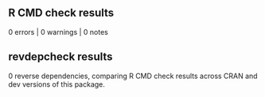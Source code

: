 ## R CMD check results

0 errors | 0 warnings | 0 notes


## revdepcheck results

0 reverse dependencies, comparing R CMD check results across CRAN and dev versions of this package.

